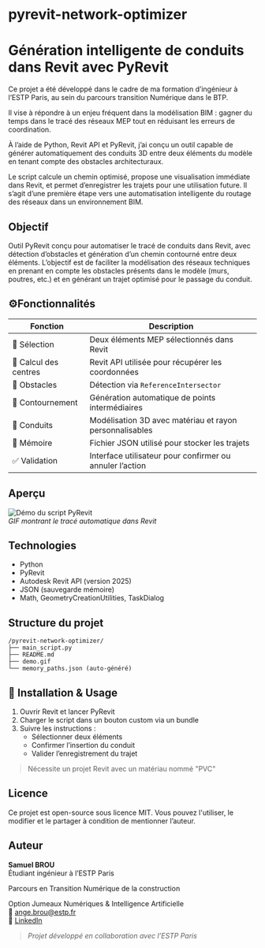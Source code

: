 # pyrevit-network-optimizer

# Génération intelligente de conduits dans Revit avec PyRevit

Ce projet a été développé dans le cadre de ma formation d’ingénieur à l’ESTP Paris, au sein du parcours transition Numérique dans le BTP.

Il vise à répondre à un enjeu fréquent dans la modélisation BIM : gagner du temps dans le tracé des réseaux MEP tout en réduisant les erreurs de coordination.

À l’aide de Python, Revit API et PyRevit, j’ai conçu un outil capable de générer automatiquement des conduits 3D entre deux éléments du modèle en tenant compte des obstacles architecturaux.

Le script calcule un chemin optimisé, propose une visualisation immédiate dans Revit, et permet d’enregistrer les trajets pour une utilisation future. Il s’agit d’une première étape vers une automatisation intelligente du routage des réseaux dans un environnement BIM.


##  Objectif

Outil PyRevit conçu pour automatiser le tracé de conduits dans Revit, avec détection d’obstacles et génération d’un chemin contourné entre deux éléments.
L’objectif est de faciliter la modélisation des réseaux techniques en prenant en compte les obstacles présents dans le modèle (murs, poutres, etc.) et en générant un trajet optimisé pour le passage du conduit.

## ⚙Fonctionnalités

| Fonction | Description |
|----------|-------------|
| 🧩 Sélection | Deux éléments MEP sélectionnés dans Revit |
| 📍 Calcul des centres | Revit API utilisée pour récupérer les coordonnées |
| 🚧 Obstacles | Détection via `ReferenceIntersector` |
| 🔁 Contournement | Génération automatique de points intermédiaires |
| 📐 Conduits | Modélisation 3D avec matériau et rayon personnalisables |
| 💾 Mémoire | Fichier JSON utilisé pour stocker les trajets |
| ✅ Validation | Interface utilisateur pour confirmer ou annuler l’action |


##  Aperçu

![Démo du script PyRevit](demo.gif)  
*GIF montrant le tracé automatique dans Revit*

##  Technologies

- Python 
- PyRevit
- Autodesk Revit API (version 2025)
- JSON (sauvegarde mémoire)
- Math, GeometryCreationUtilities, TaskDialog

## Structure du projet

```
/pyrevit-network-optimizer/
├── main_script.py
├── README.md
├── demo.gif
└── memory_paths.json (auto-généré)
```

## 📎 Installation & Usage

1. Ouvrir Revit et lancer PyRevit
2. Charger le script dans un bouton custom via un bundle
3. Suivre les instructions :
   - Sélectionner deux éléments
   - Confirmer l’insertion du conduit
   - Valider l’enregistrement du trajet

>  Nécessite un projet Revit avec un matériau nommé "PVC"

##  Licence

Ce projet est open-source sous licence MIT. Vous pouvez l'utiliser, le modifier et le partager à condition de mentionner l’auteur.

## Auteur

**Samuel BROU**  
Étudiant ingénieur à l’ESTP Paris

Parcours en Transition Numérique de la construction

Option Jumeaux Numériques & Intelligence Artificielle  
📧 ange.brou@estp.fr  
🔗 [LinkedIn](https://www.linkedin.com/in/brou-ange-samuel-8945442aa?lipi=urn%3Ali%3Apage%3Ad_flagship3_profile_view_base_contact_details%3BjVq%2FbBG2SpG6xsyqPbvaPw%3D%3D)

> *Projet développé en collaboration avec l’ESTP Paris*
